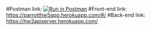 #Postman link:
[![Run in Postman](https://run.pstmn.io/button.svg)](https://app.getpostman.com/run-collection/6fa5dcc6c39bfe67bf3e#?env%5BHW4%5D=W3sia2V5IjoibmFtZSIsInZhbHVlIjo5MSwiZW5hYmxlZCI6dHJ1ZX0seyJrZXkiOiJ1c2VybmFtZSIsInZhbHVlIjo0MTksImVuYWJsZWQiOnRydWV9LHsia2V5IjoicGFzc3dvcmQiLCJ2YWx1ZSI6NzgsImVuYWJsZWQiOnRydWV9LHsia2V5IjoidG9rZW4iLCJ2YWx1ZSI6IkpXVCBleUpoYkdjaU9pSklVekkxTmlJc0luUjVjQ0k2SWtwWFZDSjkuZXlKcFpDSTZJalZsT1dJNFlXWmhPV1V5T0dJeU1tTTBPRGd5WWpBMk55SXNJblZ6WlhKdVlXMWxJam9pTkRFNUlpd2lhV0YwSWpveE5UZzNNekUwT1RNNGZRLlc4WHN1QmROckg0OTdDbXVtaERBNDlpMXBHbDduczlzLUtvQlVhRXdVMVUiLCJlbmFibGVkIjp0cnVlfV0=)
#Front-end link:
https://parrotthw5app.herokuapp.com/#/
#Back-end link:
https://hw3apiserver.herokuapp.com/